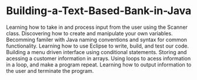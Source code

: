 # Building-a-Text-Based-Bank-in-Java
Learning how to take in and process input from the user using the Scanner class.
Discovering how to create and manipulate your own variables.
Becomming familer with Java naming conventions and syntax for common functionality.
Learning how to use Eclipse to write, build, and test our code.
Building a menu driven interface using conditional statements.
Storing and acessing a customer information in arrays.
Using loops to acess information in a loop, and make a program repeat.
Learning how to output information to the user and terminate the program.
